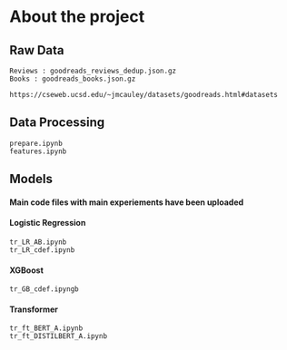 # About the project


## Raw Data 
```
Reviews : goodreads_reviews_dedup.json.gz
Books : goodreads_books.json.gz

https://cseweb.ucsd.edu/~jmcauley/datasets/goodreads.html#datasets

```

## Data Processing

```
prepare.ipynb
features.ipynb

```

## Models

#### Main code files with main experiements have been uploaded

#### Logistic Regression


```
tr_LR_AB.ipynbtr_LR_cdef.ipynb

```

#### XGBoost
```
tr_GB_cdef.ipyngb

```

#### Transformer

````
tr_ft_BERT_A.ipynbtr_ft_DISTILBERT_A.ipynb

````

